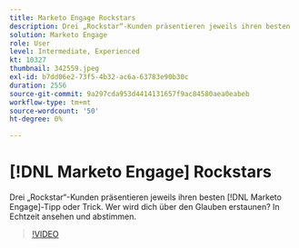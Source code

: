 ```yaml
---
title: Marketo Engage Rockstars
description: Drei „Rockstar“-Kunden präsentieren jeweils ihren besten  [!DNL Marketo Engage] . Wer wird dich über den Glauben erstaunen? In Echtzeit ansehen und abstimmen.
solution: Marketo Engage
role: User
level: Intermediate, Experienced
kt: 10327
thumbnail: 342559.jpeg
exl-id: b7dd06e2-73f5-4b32-ac6a-63783e90b30c
duration: 2556
source-git-commit: 9a297cda953d4414131657f9ac84580aea0eabeb
workflow-type: tm+mt
source-wordcount: '50'
ht-degree: 0%

---
```


# [!DNL Marketo Engage] Rockstars

Drei „Rockstar“-Kunden präsentieren jeweils ihren besten [!DNL Marketo Engage]-Tipp oder Trick. Wer wird dich über den Glauben erstaunen? In Echtzeit ansehen und abstimmen.

>[!VIDEO](https://video.tv.adobe.com/v/342559/?quality=12&learn=on)
